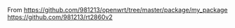 From https://github.com/981213/openwrt/tree/master/package/my_package 
     https://github.com/981213/rt2860v2
